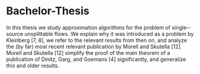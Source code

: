 # Bachelor-Thesis

In this thesis we study approximation algorithms for the problem of single-­source unsplittable flows. We explain why it was introduced as a problem by Kleinberg [7, 8], we refer to the relevant results from then on, and analyze the (by far) most recent relevant publication by Morell and Skutella [12]. Morell and Skutella [12] simplify the proof of the main theorem of a publication of Dinitz, Garg, and Goemans [4] significantly, and generalize this and older results.

